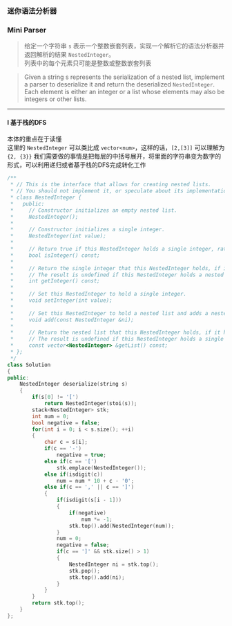 ### 迷你语法分析器
### Mini Parser

> 给定一个字符串 `s` 表示一个整数嵌套列表，实现一个解析它的语法分析器并返回解析的结果 `NestedInteger`。  
> 列表中的每个元素只可能是整数或整数嵌套列表  

> Given a string s represents the serialization of a nested list, implement a parser to deserialize it and return the deserialized `NestedInteger`.  
> Each element is either an integer or a list whose elements may also be integers or other lists.  

----------

#### I 基于栈的DFS

本体的重点在于读懂  
这里的 `NestedInteger` 可以类比成 `vector<num>`，这样的话，`[2,[3]]` 可以理解为 `{2, {3}}`
我们需要做的事情是把每层的中括号展开，将里面的字符串变为数字的形式，可以利用递归或者基于栈的DFS完成转化工作  

```cpp
/**
 * // This is the interface that allows for creating nested lists.
 * // You should not implement it, or speculate about its implementation
 * class NestedInteger {
 *   public:
 *     // Constructor initializes an empty nested list.
 *     NestedInteger();
 *
 *     // Constructor initializes a single integer.
 *     NestedInteger(int value);
 *
 *     // Return true if this NestedInteger holds a single integer, rather than a nested list.
 *     bool isInteger() const;
 *
 *     // Return the single integer that this NestedInteger holds, if it holds a single integer
 *     // The result is undefined if this NestedInteger holds a nested list
 *     int getInteger() const;
 *
 *     // Set this NestedInteger to hold a single integer.
 *     void setInteger(int value);
 *
 *     // Set this NestedInteger to hold a nested list and adds a nested integer to it.
 *     void add(const NestedInteger &ni);
 *
 *     // Return the nested list that this NestedInteger holds, if it holds a nested list
 *     // The result is undefined if this NestedInteger holds a single integer
 *     const vector<NestedInteger> &getList() const;
 * };
 */
class Solution 
{
public:
    NestedInteger deserialize(string s) 
    {
        if(s[0] != '[')
            return NestedInteger(stoi(s));
        stack<NestedInteger> stk;
        int num = 0;
        bool negative = false;
        for(int i = 0; i < s.size(); ++i)
        {
            char c = s[i];
            if(c == '-')
                negative = true;
            else if(c == '[')
                stk.emplace(NestedInteger());
            else if(isdigit(c))
                num = num * 10 + c - '0';
            else if(c == ',' || c == ']')
            {
                if(isdigit(s[i - 1]))
                {
                    if(negative)
                        num *= -1;
                    stk.top().add(NestedInteger(num));
                }
                num = 0;
                negative = false;
                if(c == ']' && stk.size() > 1)
                {
                    NestedInteger ni = stk.top();
                    stk.pop();
                    stk.top().add(ni);
                }
            }
        }
        return stk.top();
    }
};
```

